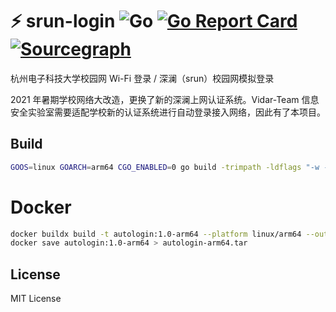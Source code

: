 # ⚡ srun-login ![Go](https://github.com/Liki4/srun-login/workflows/Packing/badge.svg) [![Go Report Card](https://goreportcard.com/badge/github.com/Liki4/srun-login)](https://goreportcard.com/report/github.com/Liki4/srun-login) [![Sourcegraph](https://img.shields.io/badge/view%20on-Sourcegraph-brightgreen.svg?logo=sourcegraph)](https://sourcegraph.com/github.com/Liki4/srun-login)

杭州电子科技大学校园网 Wi-Fi 登录 / 深澜（srun）校园网模拟登录

2021 年暑期学校网络大改造，更换了新的深澜上网认证系统。Vidar-Team 信息安全实验室需要适配学校新的认证系统进行自动登录接入网络，因此有了本项目。

## Build
```bash
GOOS=linux GOARCH=arm64 CGO_ENABLED=0 go build -trimpath -ldflags "-w -s" -o srun-login-arm64 ./cmd
```

# Docker

```bash
docker buildx build -t autologin:1.0-arm64 --platform linux/arm64 --output=type=docker .
docker save autologin:1.0-arm64 > autologin-arm64.tar
```

## License

MIT License
